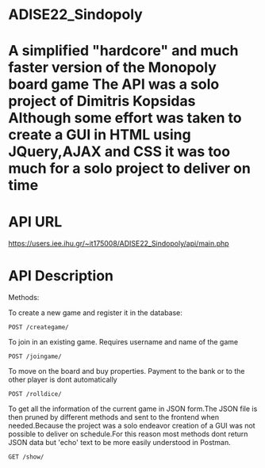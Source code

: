 ADISE22_Sindopoly
=================
A simplified "hardcore" and much faster version of the Monopoly board game
The API was a solo project of Dimitris Kopsidas
Although some effort was taken to create a GUI in HTML using JQuery,AJAX and CSS it was too much for a solo project to deliver on time
=================

API URL
=================
https://users.iee.ihu.gr/~it175008/ADISE22_Sindopoly/api/main.php


API Description
=================
Methods:

To create a new game and register it in the database:

```
POST /creategame/
```

To join in an existing game. Requires username and name of the game

```
POST /joingame/
```

To move on the board and buy properties. Payment to the bank or to the other player is dont automatically
```
POST /rolldice/
```

To get all the information of the current game in JSON form.The JSON file is then pruned by different methods and sent to the frontend when needed.Because the project was a solo endeavor creation of a GUI was not possible to deliver on schedule.For this reason most methods dont return JSON data but 'echo' text to be more easily understood in Postman.
```
GET /show/
```
